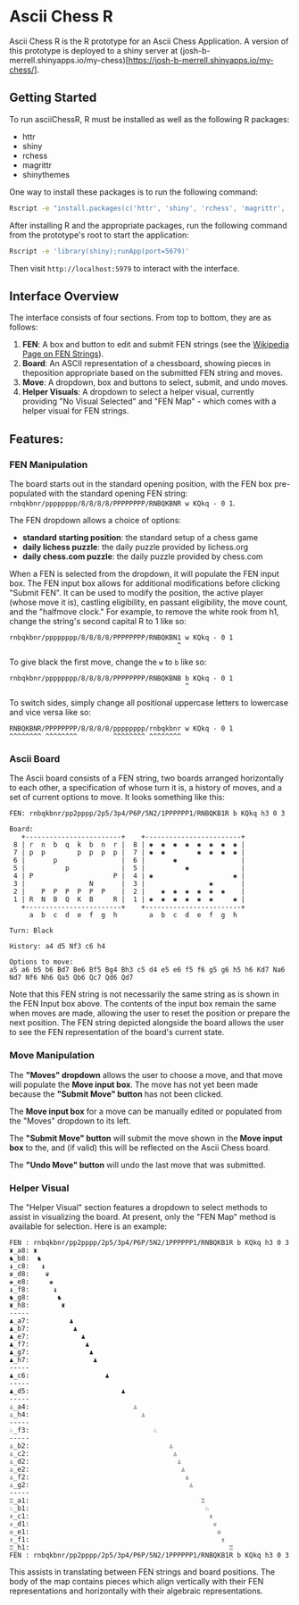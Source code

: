 # Ascii Chess R

Ascii Chess R is the R prototype for an Ascii Chess Application. A version of this prototype is deployed to a shiny server at (josh-b-merrell.shinyapps.io/my-chess)[https://josh-b-merrell.shinyapps.io/my-chess/].  

## Getting Started

To run asciiChessR, R must be installed as well as the following R packages:  

 - httr
 - shiny
 - rchess
 - magrittr
 - shinythemes

One way to install these packages is to run the following command:  
```bash
Rscript -e "install.packages(c('httr', 'shiny', 'rchess', 'magrittr', 'shinythemes'))"
```

After installing R and the appropriate packages, run the following command from the prototype's root to start the application:  
```bash
Rscript -e 'library(shiny);runApp(port=5679)'
```
Then visit `http://localhost:5979` to interact with the interface.  

## Interface Overview

The interface consists of four sections. From top to bottom, they are as follows:  

 1. **FEN**: A box and button to edit and submit FEN strings (see the [Wikipedia Page on FEN Strings](https://en.wikipedia.org/wiki/Forsyth%E2%80%93Edwards_Notation)).
 2. **Board**: An ASCII representation of a chessboard, showing pieces in theposition appropriate based on the submitted FEN string and moves.
 3. **Move**: A dropdown, box and buttons to select, submit, and undo moves.
 4. **Helper Visuals**: A dropdown to select a helper visual, currently providing "No Visual Selected" and "FEN Map" - which comes with a helper visual for FEN strings.

## Features:

### FEN Manipulation
The board starts out in the standard opening position, with the FEN box pre-populated with the standard opening FEN string: `rnbqkbnr/pppppppp/8/8/8/8/PPPPPPPP/RNBQKBNR w KQkq - 0 1`.  

The FEN dropdown allows a choice of options:  

 - **standard starting position**: the standard setup of a chess game
 - **daily lichess puzzle**: the daily puzzle provided by lichess.org
 - **daily chess.com puzzle**: the daily puzzle provided by chess.com

When a FEN is selected from the dropdown, it will populate the FEN input box. The FEN input box allows for additional modifications before clicking "Submit FEN". It can be used to modify the position, the active player (whose move it is), castling eligibility, en passant eligibility, the move count, and the "halfmove clock." For example, to remove the white rook from h1, change the string's second capital R to 1 like so:  
```text
rnbqkbnr/pppppppp/8/8/8/8/PPPPPPPP/RNBQKBN1 w KQkq - 0 1
                                          ^
```

To give black the first move, change the `w` to `b` like so:  
```text
rnbqkbnr/pppppppp/8/8/8/8/PPPPPPPP/RNBQKBNB b KQkq - 0 1
                                            ^
```
To switch sides, simply change all positional uppercase letters to lowercase and vice versa like so:
```text
RNBQKBNR/PPPPPPPP/8/8/8/8/pppppppp/rnbqkbnr w KQkq - 0 1
^^^^^^^^ ^^^^^^^^         ^^^^^^^^ ^^^^^^^^
```

### Ascii Board

The Ascii board consists of a FEN string, two boards arranged horizontally to each other, a specification of whose turn it is, a history of moves, and a set of current options to move. It looks something like this:  
```text
FEN: rnbqkbnr/pp2pppp/2p5/3p4/P6P/5N2/1PPPPPP1/RNBQKB1R b KQkq h3 0 3

Board:
   +------------------------+    +------------------------+
 8 | r  n  b  q  k  b  n  r |  8 | ✱  ✱  ✱  ✱  ✱  ✱  ✱  ✱ |
 7 | p  p        p  p  p  p |  7 | ✱  ✱        ✱  ✱  ✱  ✱ |
 6 |       p                |  6 |       ✱                |
 5 |          p             |  5 |          ✱             |
 4 | P                    P |  4 | ✱                    ✱ |
 3 |                N       |  3 |                ✱       |
 2 |    P  P  P  P  P  P    |  2 |    ✱  ✱  ✱  ✱  ✱  ✱    |
 1 | R  N  B  Q  K  B     R |  1 | ✱  ✱  ✱  ✱  ✱  ✱     ✱ |
   +------------------------+    +------------------------+
     a  b  c  d  e  f  g  h        a  b  c  d  e  f  g  h

Turn: Black

History: a4 d5 Nf3 c6 h4

Options to move:
a5 a6 b5 b6 Bd7 Be6 Bf5 Bg4 Bh3 c5 d4 e5 e6 f5 f6 g5 g6 h5 h6 Kd7 Na6 Nd7 Nf6 Nh6 Qa5 Qb6 Qc7 Qd6 Qd7
```
Note that this FEN string is not necessarily the same string as is shown in the FEN Input box above. The contents of the input box remain the same when moves are made, allowing the user to reset the position or prepare the next position. The FEN string depicted alongside the board allows the user to see the FEN representation of the board's current state.  

### Move Manipulation

The **"Moves" dropdown** allows the user to choose a move, and that move will populate the **Move input box**. The move has not yet been made because the **"Submit Move" button** has not been clicked.  

The **Move input box** for a move can be manually edited or populated from the "Moves" dropdown to its left.  

The **"Submit Move" button** will submit the move shown in the **Move input box** to the, and (if valid) this will be reflected on the Ascii Chess board.  

The **"Undo Move" button** will undo the last move that was submitted.  

### Helper Visual

The "Helper Visual" section features a dropdown to select methods to assist in visualizing the board. At present, only the "FEN Map" method is available for selection. Here is an example:  
```text
FEN : rnbqkbnr/pp2pppp/2p5/3p4/P6P/5N2/1PPPPPP1/RNBQKB1R b KQkq h3 0 3
♜_a8: ♜
♞_b8:  ♞
♝_c8:   ♝
♛_d8:    ♛
♚_e8:     ♚
♝_f8:      ♝
♞_g8:       ♞
♜_h8:        ♜
-----
♟︎_a7:          ♟︎
♟︎_b7:           ♟︎
♟︎_e7:             ♟︎
♟︎_f7:              ♟︎
♟︎_g7:               ♟︎
♟︎_h7:                ♟︎
-----
♟︎_c6:                   ♟︎
-----
♟︎_d5:                       ♟︎
-----
♙_a4:                          ♙
♙_h4:                            ♙
-----
♘_f3:                               ♘
-----
♙_b2:                                   ♙
♙_c2:                                    ♙
♙_d2:                                     ♙
♙_e2:                                      ♙
♙_f2:                                       ♙
♙_g2:                                        ♙
-----
♖_a1:                                           ♖
♘_b1:                                            ♘
♗_c1:                                             ♗
♕_d1:                                              ♕
♔_e1:                                               ♔
♗_f1:                                                ♗
♖_h1:                                                  ♖
FEN : rnbqkbnr/pp2pppp/2p5/3p4/P6P/5N2/1PPPPPP1/RNBQKB1R b KQkq h3 0 3
```
This assists in translating between FEN strings and board positions. The body of the map contains pieces which align vertically with their FEN representations and horizontally with their algebraic representations.  

